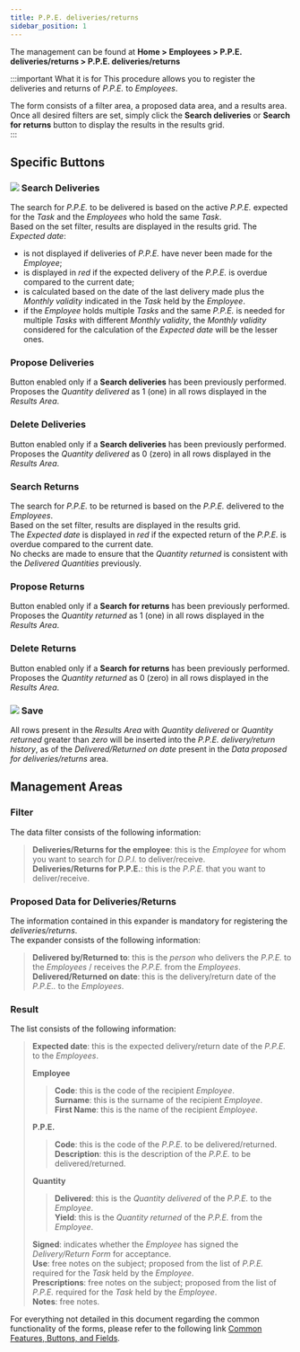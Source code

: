 ```yaml
---
title: P.P.E. deliveries/returns
sidebar_position: 1
---
```


The management can be found at **Home > Employees > P.P.E. deliveries/returns  > P.P.E. deliveries/returns**   


:::important What it is for
This procedure allows you to register the deliveries and returns of *P.P.E.* to *Employees*.   

The form consists of a filter area, a proposed data area, and a results area.   
Once all desired filters are set, simply click the **Search deliveries** or **Search for returns** button to display the results in the results grid.   
:::


## Specific Buttons   


### ![](/img/neutral/common/search.png) Search Deliveries 
The search for *P.P.E.* to be delivered is based on the active *P.P.E.* expected for the *Task* and the *Employees* who hold the same *Task*.   
Based on the set filter, results are displayed in the results grid. The *Expected date*:   
- is not displayed if deliveries of *P.P.E.* have never been made for the *Employee*;   
- is displayed in *red* if the expected delivery of the *P.P.E.* is overdue compared to the current date;   
- is calculated based on the date of the last delivery made plus the *Monthly validity* indicated in the *Task* held by the *Employee*.
- if the *Employee* holds multiple *Tasks* and the same *P.P.E.* is needed for multiple *Tasks* with different *Monthly validity*, the *Monthly validity* considered for the calculation of the *Expected date* will be the lesser ones.


### Propose Deliveries  
Button enabled only if a **Search deliveries** has been previously performed.   
Proposes the *Quantity delivered* as 1 (one) in all rows displayed in the *Results Area*.   


### Delete Deliveries  
Button enabled only if a **Search deliveries** has been previously performed.   
Proposes the *Quantity delivered* as 0 (zero) in all rows displayed in the *Results Area*.   


### Search Returns   
The search for *P.P.E.* to be returned is based on the *P.P.E.* delivered to the *Employees*.   
Based on the set filter, results are displayed in the results grid.   
The *Expected date* is displayed in *red* if the expected return of the *P.P.E.* is overdue compared to the current date.   
No checks are made to ensure that the *Quantity returned* is consistent with the *Delivered Quantities* previously.  


### Propose Returns   
Button enabled only if a **Search for returns** has been previously performed.   
Proposes the *Quantity returned* as 1 (one) in all rows displayed in the *Results Area*.   


### Delete Returns    
Button enabled only if a **Search for returns** has been previously performed.   
Proposes the *Quantity returned* as 0 (zero) in all rows displayed in the *Results Area*.   


### ![](/img/neutral/common/save.png) Save    
All rows present in the *Results Area* with *Quantity delivered* or *Quantity returned* greater than *zero* will be inserted into the *P.P.E. delivery/return history*, as of the *Delivered/Returned on date* present in the *Data proposed for deliveries/returns* area.   


## Management Areas


### Filter   
The data filter consists of the following information:   
> **Deliveries/Returns for the employee**: this is the *Employee* for whom you want to search for *D.P.I.* to deliver/receive.   
> **Deliveries/Returns for P.P.E.**: this is the *P.P.E.* that you want to deliver/receive.   


### Proposed Data for Deliveries/Returns   
The information contained in this expander is mandatory for registering the *deliveries/returns*.   
The expander consists of the following information:   
> **Delivered by/Returned to**: this is the *person* who delivers the *P.P.E.* to the *Employees* / receives the *P.P.E.* from the *Employees*.   
> **Delivered/Returned on date**: this is the delivery/return date of the *P.P.E..* to the *Employees*.   


### Result   
The list consists of the following information:   
> **Expected date**: this is the expected delivery/return date of the *P.P.E.* to the *Employees*.   
>
> **Employee**
>> **Code**: this is the code of the recipient *Employee*.   
>> **Surname**: this is the surname of the recipient *Employee*.   
>> **First Name**: this is the name of the recipient *Employee*.   
>
> **P.P.E.**
>> **Code**: this is the code of the *P.P.E.* to be delivered/returned.   
>> **Description**: this is the description of the *P.P.E.* to be delivered/returned.   
>
> **Quantity**
>> **Delivered**: this is the *Quantity delivered* of the *P.P.E.* to the *Employee*.   
>> **Yield**: this is the *Quantity returned* of the *P.P.E.* from the *Employee*.   
>
> **Signed**: indicates whether the *Employee* has signed the *Delivery/Return Form* for acceptance.   
> **Use**: free notes on the subject; proposed from the list of *P.P.E.* required for the *Task* held by the *Employee*.   
> **Prescriptions**: free notes on the subject; proposed from the list of *P.P.E.* required for the *Task* held by the *Employee*.   
> **Notes**: free notes.   


For everything not detailed in this document regarding the common functionality of the forms, please refer to the following link [Common Features, Buttons, and Fields](/docs/guide/common).